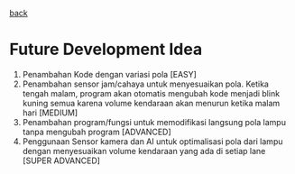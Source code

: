 [back](DESCRIPTION.md)

# Future Development Idea

1. Penambahan Kode dengan variasi pola [EASY]
2. Penambahan sensor jam/cahaya untuk menyesuaikan pola. Ketika tengah malam, program akan otomatis mengubah kode menjadi blink kuning semua karena volume kendaraan akan menurun ketika malam hari [MEDIUM]
3. Penambahan program/fungsi untuk memodifikasi langsung pola lampu tanpa mengubah program [ADVANCED]
4. Penggunaan Sensor kamera dan AI untuk optimalisasi pola dari lampu dengan menyesuaikan volume kendaraan yang ada di setiap lane [SUPER ADVANCED]